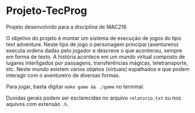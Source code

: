 # Projeto-TecProg
Projeto desenvolvido para a disciplina de MAC216

  O objetivo do projeto é montar um sistema de execução de jogos do tipo text adventure. Neste tipo de jogo o personagem principal (aventureiro) executa ordens dadas pelo jogador e descreve o que aconteceu, sempre em forma de texto.
  A história acontece em um mundo virtual composto de lugares interligados por passagens, transferências mágicas, teletransporte, etc. Neste mundo existem vários objetos (virtuais) espalhados e que podem interagir com o aventureiro de diversas formas.

  Para jogar, basta digitar  ``` make game && ./game ``` no terminal. 

  Duvidas gerais podem ser esclarecidas no arquivo ``` relatorio.txt ``` ou nos aquivos com extensão ``` .h ```.
